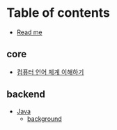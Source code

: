 # Table of contents

* [Read me](README.md)

## core

* [컴퓨터 언어 체계 이해하기](README.md)

## backend

* [Java](backend/java/README.md)
  * [background](backend/java/background.md)
